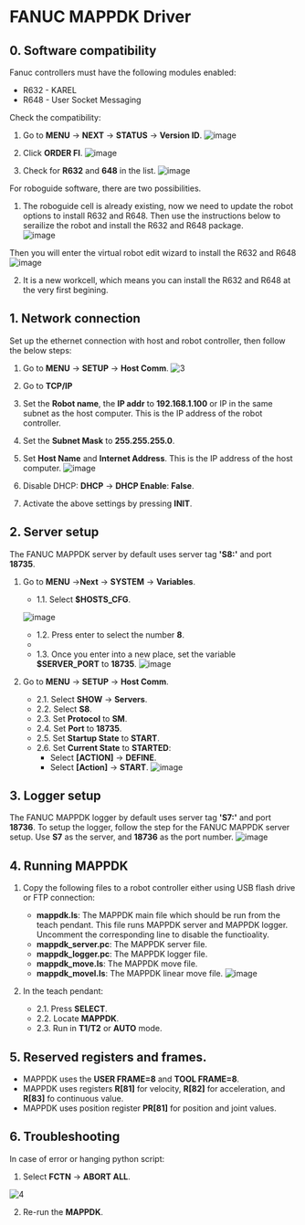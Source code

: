 # FANUC MAPPDK Driver

## 0. Software compatibility
Fanuc controllers must have the following modules enabled:
- R632 - KAREL
- R648 - User Socket Messaging

Check the compatibility:
1. Go to **MENU** -> **NEXT** -> **STATUS** -> **Version ID**.
![image](https://user-images.githubusercontent.com/67538561/169281756-e59e61af-3a40-4c8a-aa00-94123f3ba3e3.png)

3. Click **ORDER FI**.
![image](https://user-images.githubusercontent.com/67538561/169282210-865d139e-1bad-4598-80c0-086461c159a6.png)

4. Check for **R632** and **648** in the list.
![image](https://user-images.githubusercontent.com/67538561/169282483-d85084dc-d572-4bbf-9d5d-dc9057802e01.png)

For roboguide software, there are two possibilities. 
1. The roboguide cell is already existing, now we need to update the robot options to install R632 and R648. Then use the instructions below to serailize the robot and install the R632 and R648 package.  
![image](https://user-images.githubusercontent.com/67538561/169279461-eec2fbec-18d1-46f2-81e9-903dcdb88ba6.png)

Then you will enter the virtual robot edit wizard to install the R632 and R648
![image](https://user-images.githubusercontent.com/67538561/169279787-9e8fac9b-9e72-42d5-8d6e-abfe48e7aec0.png)

2. It is a new workcell, which means you can install the R632 and R648 at the very first begining. 

## 1. Network connection
Set up the ethernet connection with host and robot controller, then follow the below steps:
1. Go to **MENU** -> **SETUP** -> **Host Comm**.
![3](https://user-images.githubusercontent.com/67538561/169283076-5172b547-660e-42f0-9447-cb79ed5f114f.png)

2. Go to **TCP/IP**
3. Set the **Robot name**, the **IP addr** to **192.168.1.100** or IP in the same subnet as the host computer. This is the IP address of the robot controller.

4. Set the **Subnet Mask** to **255.255.255.0**.
5. Set **Host Name** and **Internet Address**. This is the IP address of the host computer.
![image](https://user-images.githubusercontent.com/67538561/169283497-e25bc159-74ef-43d2-b2fe-008b5076b062.png)

6. Disable DHCP: **DHCP** -> **DHCP Enable**: **False**.
7. Activate the above settings by pressing **INIT**.


## 2. Server setup
The FANUC MAPPDK server by default uses server tag **'S8:'** and port **18735**.
1. Go to **MENU** ->**Next** -> **SYSTEM** -> **Variables**.
    * 1.1. Select **$HOSTS_CFG**.
    
    ![image](https://user-images.githubusercontent.com/67538561/169284408-8736d381-c708-4422-989f-58de8743f9f2.png)

    * 1.2. Press enter to select the number **8**.
    *
    * 1.3. Once you enter into a new place, set the variable **$SERVER_PORT** to **18735**.
    ![image](https://user-images.githubusercontent.com/67538561/169285678-88508464-2651-4f4c-8c15-52c67ccf9747.png)

2. Go to **MENU** -> **SETUP** -> **Host Comm**.
    * 2.1. Select **SHOW** -> **Servers**.
    * 2.2. Select **S8**.
    * 2.3. Set **Protocol** to **SM**.
    * 2.4. Set **Port** to **18735**.
    * 2.5. Set **Startup State** to **START**.
    * 2.6. Set **Current State** to **STARTED**:
        * Select **\[ACTION\]** -> **DEFINE**.
        * Select **\[Action\]** -> **START**.
        ![image](https://user-images.githubusercontent.com/67538561/169286175-271bb666-d8c1-4415-a55d-89ab2a65ddf1.png)


## 3. Logger setup
The FANUC MAPPDK logger by default uses server tag **'S7:'** and port **18736**.
To setup the logger, follow the step for the FANUC MAPPDK server setup. Use **S7** as the server, and **18736** as the port number.
![image](https://user-images.githubusercontent.com/67538561/169286578-fc57f24d-32bd-4620-a0f6-2fdd8814a149.png)



## 4. Running MAPPDK
1. Copy the following files to a robot controller either using USB flash drive or FTP connection:
    * **mappdk.ls**: The MAPPDK main file which should be run from the teach pendant. This file runs MAPPDK server and MAPPDK logger. Uncomment the corresponding line to disable the functioality.
    * **mappdk_server.pc**: The MAPPDK server file.
    * **mappdk_logger.pc**: The MAPPDK logger file.
    * **mappdk_move.ls**: The MAPPDK move file.
    * **mappdk_movel.ls**: The MAPPDK linear move file.
   ![image](https://user-images.githubusercontent.com/67538561/169286670-c283a061-9c50-4e21-b844-961c014b33d1.png)

2. In the teach pendant:
    * 2.1. Press **SELECT**.
    * 2.2. Locate **MAPPDK**.
    * 2.3. Run in **T1/T2** or **AUTO** mode.


## 5. Reserved registers and frames.
* MAPPDK uses the **USER FRAME=8** and **TOOL FRAME=8**.
* MAPPDK uses registers **R[81]** for velocity,  **R[82]** for acceleration, and **R[83]** fo continuous value.
* MAPPDK uses position register **PR[81]** for position and joint values.

## 6. Troubleshooting
In case of error or hanging python script:
1. Select **FCTN** -> **ABORT ALL**.

![4](https://user-images.githubusercontent.com/67538561/169287126-a808bb14-61ae-4124-a4db-961fb6c7f8f7.png)

2. Re-run the **MAPPDK**. 
